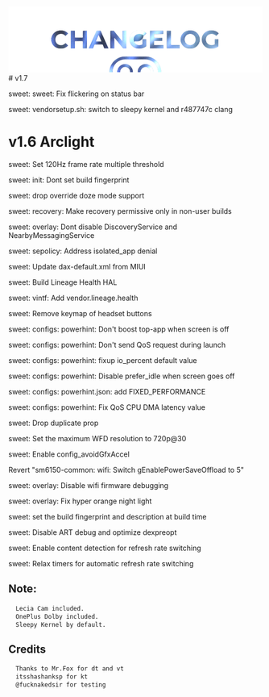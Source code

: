  <img src="https://raw.githubusercontent.com/DroidX-UI-Devices/Official_Devices/13/banners/changelogs.png" />
# v1.7 

sweet: sweet: Fix flickering on status bar

sweet: vendorsetup.sh: switch to sleepy kernel and r487747c clang

# v1.6 Arclight

sweet: Set 120Hz frame rate multiple threshold

sweet: init: Dont set build fingerprint 

sweet: drop override doze mode support

sweet: recovery: Make recovery permissive only in non-user builds

sweet: overlay: Dont disable DiscoveryService and NearbyMessagingService

sweet: sepolicy: Address isolated_app denial

sweet: Update dax-default.xml from MIUI

sweet: Build Lineage Health HAL

sweet: vintf: Add vendor.lineage.health 

sweet: Remove keymap of headset buttons 

sweet: configs: powerhint: Don't boost top-app when screen is off

sweet: configs: powerhint: Don't send QoS request during launch

sweet: configs: powerhint: fixup io_percent default value

sweet: configs: powerhint: Disable prefer_idle when screen goes off

sweet: configs: powerhint.json: add FIXED_PERFORMANCE 

sweet: configs: powerhint: Fix QoS CPU DMA latency value 

sweet: Drop duplicate prop

sweet: Set the maximum WFD resolution to 720p@30 

sweet: Enable config_avoidGfxAccel

Revert "sm6150-common: wifi: Switch gEnablePowerSaveOffload to 5"

sweet: overlay: Disable wifi firmware debugging

sweet: overlay: Fix hyper orange night light

sweet: set the build fingerprint and description at build time

sweet: Disable ART debug and optimize dexpreopt

sweet: Enable content detection for refresh rate switching

sweet: Relax timers for automatic refresh rate switching 

## Note:
      Lecia Cam included.
      OnePlus Dolby included.
      Sleepy Kernel by default.

## Credits
      Thanks to Mr.Fox for dt and vt
      itsshashanksp for kt
      @fucknakedsir for testing
